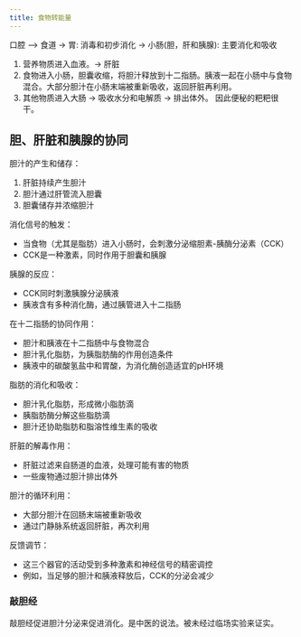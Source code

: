 ```yaml
---
title: 食物转能量
---
```


口腔 —> 食道 -> 胃: 消毒和初步消化 -> 小肠(胆，肝和胰腺): 主要消化和吸收
1. 营养物质进入血液。-> 肝脏 
2. 食物进入小肠，胆囊收缩，将胆汁释放到十二指肠。胰液一起在小肠中与食物混合。大部分胆汁在小肠末端被重新吸收，返回肝脏再利用。
3. 其他物质进入大肠 -> 吸收水分和电解质 -> 排出体外。 因此便秘的粑粑很干。

## 胆、肝脏和胰腺的协同
胆汁的产生和储存：
1. 肝脏持续产生胆汁
2. 胆汁通过肝管流入胆囊
3. 胆囊储存并浓缩胆汁

消化信号的触发：
* 当食物（尤其是脂肪）进入小肠时，会刺激分泌缩胆素-胰酶分泌素（CCK）
* CCK是一种激素，同时作用于胆囊和胰腺

胰腺的反应：
* CCK同时刺激胰腺分泌胰液
* 胰液含有多种消化酶，通过胰管进入十二指肠


在十二指肠的协同作用：
* 胆汁和胰液在十二指肠中与食物混合
* 胆汁乳化脂肪，为胰脂肪酶的作用创造条件
* 胰液中的碳酸氢盐中和胃酸，为消化酶创造适宜的pH环境

脂肪的消化和吸收：
* 胆汁乳化脂肪，形成微小脂肪滴
* 胰脂肪酶分解这些脂肪滴
* 胆汁还协助脂肪和脂溶性维生素的吸收

肝脏的解毒作用：
* 肝脏过滤来自肠道的血液，处理可能有害的物质
* 一些废物通过胆汁排出体外


胆汁的循环利用：
* 大部分胆汁在回肠末端被重新吸收
* 通过门静脉系统返回肝脏，再次利用

反馈调节：
* 这三个器官的活动受到多种激素和神经信号的精密调控
* 例如，当足够的胆汁和胰液释放后，CCK的分泌会减少

### 敲胆经
敲胆经促进胆汁分泌来促进消化。是中医的说法。被未经过临场实验来证实。
